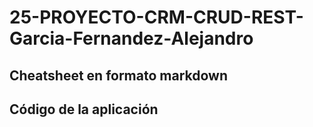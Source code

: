 # 25-PROYECTO-CRM-CRUD-REST-Garcia-Fernandez-Alejandro

## Cheatsheet en formato markdown

## Código de la aplicación
